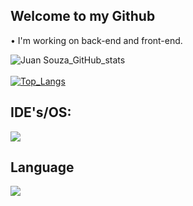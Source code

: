 ## Welcome to my Github

• I'm working on back-end and front-end.

![Juan Souza_GitHub_stats](https://github-readme-stats.vercel.app/api?username=JuanSouz4&show_icons=true&theme=dark)
<br>
<br>
[![Top_Langs](https://github-readme-stats.vercel.app/api/top-langs/?username=JuanSouz4&theme=dark)](https://github.com/anuraghazra/github-readme-stats)

## IDE's/OS:

<img src="https://skillicons.dev/icons?i=github,windows,vscode,pycharm&theme=dark" />

## Language
<img src="https://skillicons.dev/icons?i=html,css,js,python,react,mysql,androidstudio&theme=dark"/>
</div>
